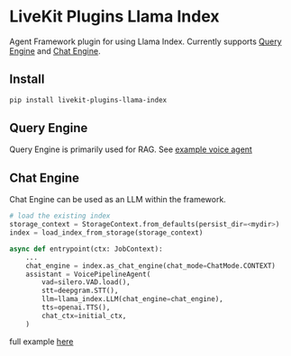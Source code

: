 # LiveKit Plugins Llama Index

Agent Framework plugin for using Llama Index. Currently supports [Query Engine](https://docs.llamaindex.ai/en/stable/module_guides/deploying/query_engine/) and [Chat Engine](https://docs.llamaindex.ai/en/stable/module_guides/deploying/chat_engines/).

## Install

```bash
pip install livekit-plugins-llama-index
```

## Query Engine

Query Engine is primarily used for RAG. See [example voice agent](https://github.com/livekit/agents/blob/main/examples/voice-pipeline-agent/llamaindex-rag/query_engine.py)

## Chat Engine

Chat Engine can be used as an LLM within the framework.

```python
# load the existing index
storage_context = StorageContext.from_defaults(persist_dir=<mydir>)
index = load_index_from_storage(storage_context)

async def entrypoint(ctx: JobContext):
    ...
    chat_engine = index.as_chat_engine(chat_mode=ChatMode.CONTEXT)
    assistant = VoicePipelineAgent(
        vad=silero.VAD.load(),
        stt=deepgram.STT(),
        llm=llama_index.LLM(chat_engine=chat_engine),
        tts=openai.TTS(),
        chat_ctx=initial_ctx,
    )
```

full example [here](https://github.com/livekit/agents/blob/main/examples/voice-pipeline-agent/llamaindex-rag/chat_engine.py)
